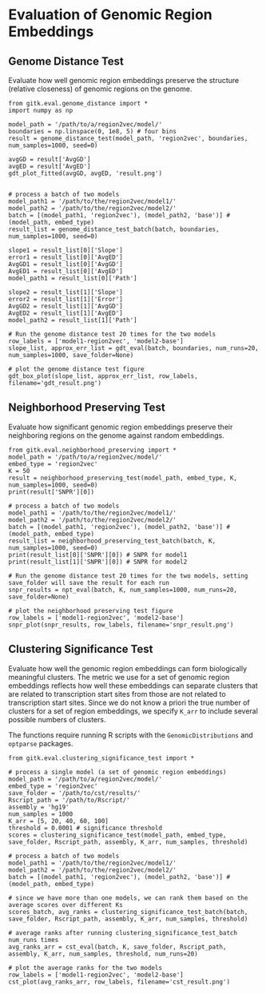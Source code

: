# Evaluation of Genomic Region Embeddings

## Genome Distance Test
Evaluate how well genomic region embeddings preserve the structure (relative closeness) of genomic regions on the genome.

```
from gitk.eval.genome_distance import *
import numpy as np

model_path = '/path/to/a/region2vec/model/'
boundaries = np.linspace(0, 1e8, 5) # four bins
result = genome_distance_test(model_path, 'region2vec', boundaries, num_samples=1000, seed=0)

avgGD = result['AvgGD']
avgED = result['AvgED']
gdt_plot_fitted(avgGD, avgED, 'result.png')


# process a batch of two models
model_path1 = '/path/to/the/region2vec/model1/' 
model_path2 = '/path/to/the/region2vec/model2/' 
batch = [(model_path1, 'region2vec'), (model_path2, 'base')] # (model_path, embed_type)
result_list = genome_distance_test_batch(batch, boundaries, num_samples=1000, seed=0)

slope1 = result_list[0]['Slope']
error1 = result_list[0]['AvgED']
AvgGD1 = result_list[0]['AvgGD']
AvgED1 = result_list[0]['AvgED']
model_path1 = result_list[0]['Path']

slope2 = result_list[1]['Slope']
error2 = result_list[1]['Error']
AvgGD2 = result_list[1]['AvgGD']
AvgED2 = result_list[1]['AvgED']
model_path2 = result_list[1]['Path']

# Run the genome distance test 20 times for the two models
row_labels = ['model1-region2vec', 'model2-base']
slope_list, approx_err_list = gdt_eval(batch, boundaries, num_runs=20, num_samples=1000, save_folder=None)

# plot the genome distance test figure
gdt_box_plot(slope_list, approx_err_list, row_labels, filename='gdt_result.png')
```

## Neighborhood Preserving Test
Evaluate how significant genomic region embeddings preserve their neighboring regions on the genome against random embeddings.

```
from gitk.eval.neighborhood_preserving import *
model_path = '/path/to/a/region2vec/model/'
embed_type = 'region2vec'
K = 50
result = neighborhood_preserving_test(model_path, embed_type, K, num_samples=1000, seed=0)
print(result['SNPR'][0])

# process a batch of two models
model_path1 = '/path/to/the/region2vec/model1/' 
model_path2 = '/path/to/the/region2vec/model2/' 
batch = [(model_path1, 'region2vec'), (model_path2, 'base')] # (model_path, embed_type)
result_list = neighborhood_preserving_test_batch(batch, K, num_samples=1000, seed=0)
print(result_list[0]['SNPR'][0]) # SNPR for model1
print(result_list[1]['SNPR'][0]) # SNPR for model2

# Run the genome distance test 20 times for the two models, setting save_folder will save the result for each run
snpr_results = npt_eval(batch, K, num_samples=1000, num_runs=20, save_folder=None)

# plot the neighborhood preserving test figure
row_labels = ['model1-region2vec', 'model2-base']
snpr_plot(snpr_results, row_labels, filename='snpr_result.png')
```

## Clustering Significance Test
Evaluate how well the genomic region embeddings can form biologically meaningful clusters. The metric we use for a set of genomic region embeddings reflects how well these embeddings can separate clusters that are related to transcription start sites from those are not related to transcription start sites.
Since we do not know a priori the true number of clusters for a set of region embeddings, we specify `K_arr` to include several possible numbers of clusters.

The functions require running R scripts with the `GenomicDistributions` and `optparse` packages.
```
from gitk.eval.clustering_significance_test import *

# process a single model (a set of genomic region embeddings)
model_path = '/path/to/a/region2vec/model/'
embed_type = 'region2vec'
save_folder = '/path/to/cst/results/'
Rscript_path = '/path/to/Rscript/'
assembly = 'hg19'
num_samples = 1000
K_arr = [5, 20, 40, 60, 100]
threshold = 0.0001 # significance threshold
scores = clustering_significance_test(model_path, embed_type, save_folder, Rscript_path, assembly, K_arr, num_samples, threshold)

# process a batch of two models
model_path1 = '/path/to/the/region2vec/model1/' 
model_path2 = '/path/to/the/region2vec/model2/' 
batch = [(model_path1, 'region2vec'), (model_path2, 'base')] # (model_path, embed_type)

# since we have more than one models, we can rank them based on the average scores over different Ks
scores_batch, avg_ranks = clustering_significance_test_batch(batch, save_folder, Rscript_path, assembly, K_arr, num_samples, threshold)

# average ranks after running clustering_significance_test_batch num_runs times
avg_ranks_arr = cst_eval(batch, K, save_folder, Rscript_path, assembly, K_arr, num_samples, threshold, num_runs=20)

# plot the average ranks for the two models
row_labels = ['model1-region2vec', 'model2-base']
cst_plot(avg_ranks_arr, row_labels, filename='cst_result.png')
```